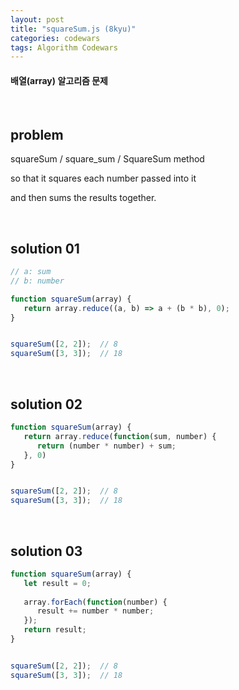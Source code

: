 ```yaml
---
layout: post
title: "squareSum.js (8kyu)"
categories: codewars
tags: Algorithm Codewars
---
```


#### 배열(array) 알고리즘 문제

<br>

## problem

squareSum / square_sum / SquareSum method

so that it squares each number passed into it

and then sums the results together.

<br>

## solution 01

```javascript
// a: sum
// b: number

function squareSum(array) {
   return array.reduce((a, b) => a + (b * b), 0);
}


squareSum([2, 2]);	// 8
squareSum([3, 3]);	// 18
```

<br>

## solution 02

```javascript
function squareSum(array) {
   return array.reduce(function(sum, number) {
      return (number * number) + sum;
   }, 0)
}


squareSum([2, 2]);	// 8
squareSum([3, 3]);	// 18
```

<br>

## solution 03

```javascript
function squareSum(array) {
   let result = 0;
   
   array.forEach(function(number) {
      result += number * number;
   });
   return result;
}


squareSum([2, 2]);	// 8
squareSum([3, 3]);	// 18
```

